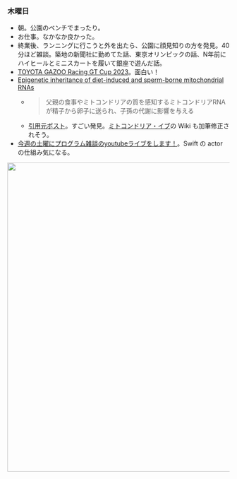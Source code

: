 ### 木曜日

* 朝。公園のベンチでまったり。
* お仕事。なかなか良かった。
* 終業後、ランニングに行こうと外を出たら、公園に顔見知りの方を発見。40分ほど雑談。築地の新聞社に勤めてた話、東京オリンピックの話、N年前にハイヒールとミニスカートを履いて銀座で遊んだ話。
* [TOYOTA GAZOO Racing GT Cup 2023](https://www.youtube.com/watch?v=3NN6Lw985Uc)。面白い！
* [Epigenetic inheritance of diet-induced and sperm-borne mitochondrial RNAs](https://www.nature.com/articles/s41586-024-07472-3)
  * > 父親の食事やミトコンドリアの質を感知するミトコンドリアRNAが精子から卵子に送られ、子孫の代謝に影響を与える
  * [引用元ポスト](https://x.com/iPatho1/status/1798550639313883557)。すごい発見。[ミトコンドリア・イブ](https://ja.wikipedia.org/wiki/%E3%83%9F%E3%83%88%E3%82%B3%E3%83%B3%E3%83%89%E3%83%AA%E3%82%A2%E3%83%BB%E3%82%A4%E3%83%96)の Wiki も加筆修正されそう。
* [今週の土曜にプログラム雑談のyoutubeライブをします！](https://karino2.github.io/2024/06/06/program_zatudan_youtube_live.html)。Swift の actor の仕組み気になる。

<img src="https://i.imgur.com/y2QlAxH.jpg" width="700">